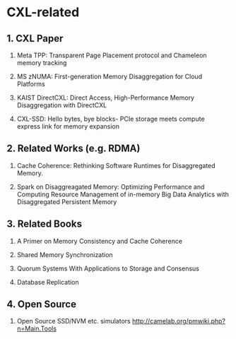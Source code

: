 # CXL-related

## 1. CXL Paper

1. Meta TPP: Transparent Page Placement protocol and Chameleon memory tracking 

2. MS zNUMA: First-generation Memory Disaggregation for Cloud Platforms

3. KAIST DirectCXL: Direct Access, High-Performance Memory Disaggregation with DirectCXL

4. CXL-SSD: Hello bytes, bye blocks- PCIe storage meets compute express link for memory expansion


## 2. Related Works (e.g. RDMA)

1. Cache Coherence: Rethinking Software Runtimes for Disaggregated Memory.

2. Spark on Disaggreagated Memory: Optimizing Performance and Computing Resource Management of in-memory Big Data Analytics with Disaggregated Persistent Memory


## 3. Related Books

1. A Primer on Memory Consistency and Cache Coherence

2. Shared Memory Synchronization

3. Quorum Systems With Applications to Storage and Consensus

4. Database Replication


## 4. Open Source 

1. Open Source SSD/NVM etc. simulators  http://camelab.org/pmwiki.php?n=Main.Tools
